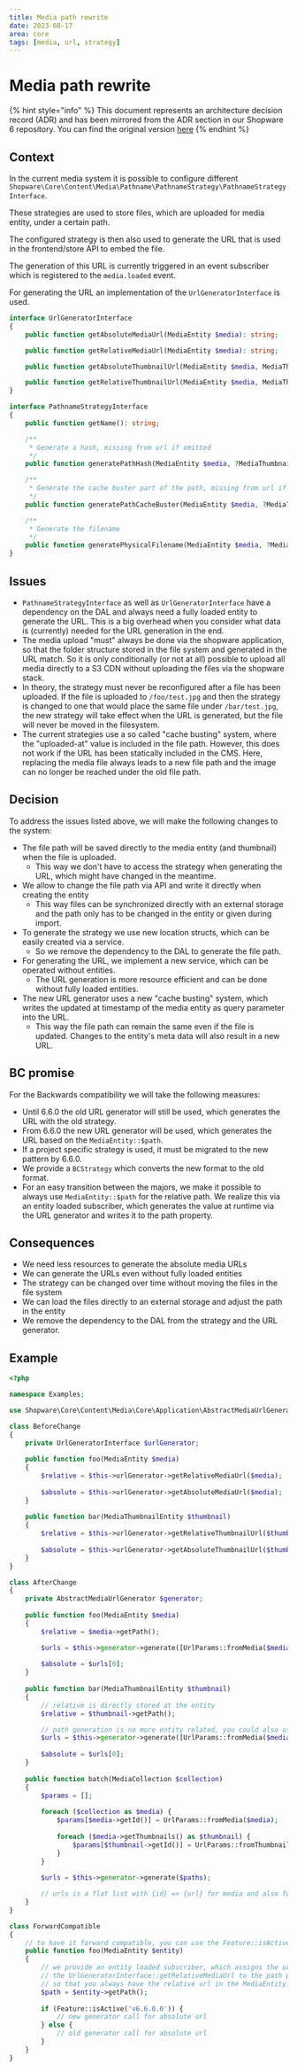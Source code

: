 ```yaml
---
title: Media path rewrite
date: 2023-08-17
area: core
tags: [media, url, strategy]
---
```


# Media path rewrite

{% hint style="info" %}
This document represents an architecture decision record (ADR) and has been mirrored from the ADR section in our Shopware 6 repository.
You can find the original version [here](https://github.com/shopware/platform/blob/trunk/adr/2023-08-17-media-path.md)
{% endhint %}

## Context
In the current media system it is possible to configure different `Shopware\Core\Content\Media\Pathname\PathnameStrategy\PathnameStrategyInterface`.

These strategies are used to store files, which are uploaded for media entity, under a certain path.

The configured strategy is then also used to generate the URL that is used in the frontend/store API to embed the file.

The generation of this URL is currently triggered in an event subscriber which is registered to the `media.loaded` event.

For generating the URL an implementation of the `UrlGeneratorInterface` is used.
```php
interface UrlGeneratorInterface
{
    public function getAbsoluteMediaUrl(MediaEntity $media): string;

    public function getRelativeMediaUrl(MediaEntity $media): string;

    public function getAbsoluteThumbnailUrl(MediaEntity $media, MediaThumbnailEntity $thumbnail): string;

    public function getRelativeThumbnailUrl(MediaEntity $media, MediaThumbnailEntity $thumbnail): string;
}

interface PathnameStrategyInterface
{
    public function getName(): string;

    /**
     * Generate a hash, missing from url if omitted
     */
    public function generatePathHash(MediaEntity $media, ?MediaThumbnailEntity $thumbnail = null): ?string;

    /**
     * Generate the cache buster part of the path, missing from url if omitted
     */
    public function generatePathCacheBuster(MediaEntity $media, ?MediaThumbnailEntity $thumbnail = null): ?string;

    /**
     * Generate the filename
     */
    public function generatePhysicalFilename(MediaEntity $media, ?MediaThumbnailEntity $thumbnail = null): string;
}
```

## Issues

* `PathnameStrategyInterface` as well as `UrlGeneratorInterface` have a dependency on the DAL and always need a fully loaded entity to generate the URL. This is a big overhead when you consider what data is (currently) needed for the URL generation in the end.
* The media upload "must" always be done via the shopware application, so that the folder structure stored in the file system and generated in the URL match. So it is only conditionally (or not at all) possible to upload all media directly to a S3 CDN without uploading the files via the shopware stack.
* In theory, the strategy must never be reconfigured after a file has been uploaded. If the file is uploaded to `/foo/test.jpg` and then the strategy is changed to one that would place the same file under `/bar/test.jpg`, the new strategy will take effect when the URL is generated, but the file will never be moved in the filesystem.
* The current strategies use a so called "cache busting" system, where the "uploaded-at" value is included in the file path. However, this does not work if the URL has been statically included in the CMS. Here, replacing the media file always leads to a new file path and the image can no longer be reached under the old file path.

## Decision
To address the issues listed above, we will make the following changes to the system:

- The file path will be saved directly to the media entity (and thumbnail) when the file is uploaded.
    - This way we don't have to access the strategy when generating the URL, which might have changed in the meantime.
- We allow to change the file path via API and write it directly when creating the entity
    - This way files can be synchronized directly with an external storage and the path only has to be changed in the entity or given during import.
- To generate the strategy we use new location structs, which can be easily created via a service.
    - So we remove the dependency to the DAL to generate the file path.
- For generating the URL, we implement a new service, which can be operated without entities.
    - The URL generation is more resource efficient and can be done without fully loaded entities.
- The new URL generator uses a new "cache busting" system, which writes the updated at timestamp of the media entity as query parameter into the URL.
    - This way the file path can remain the same even if the file is updated. Changes to the entity's meta data will also result in a new URL.
    
## BC promise

For the Backwards compatibility we will take the following measures:

- Until 6.6.0 the old URL generator will still be used, which generates the URL with the old strategy.
- From 6.6.0 the new URL generator will be used, which generates the URL based on the `MediaEntity::$path`.
- If a project specific strategy is used, it must be migrated to the new pattern by 6.6.0.
- We provide a `BCStrategy` which converts the new format to the old format.
- For an easy transition between the majors, we make it possible to always use `MediaEntity::$path` for the relative path. We realize this via an entity loaded subscriber, which generates the value at runtime via the URL generator and writes it to the path property.

## Consequences

- We need less resources to generate the absolute media URLs
- We can generate the URLs even without fully loaded entities
- The strategy can be changed over time without moving the files in the file system
- We can load the files directly to an external storage and adjust the path in the entity
- We remove the dependency to the DAL from the strategy and the URL generator.

## Example

```php
<?php 

namespace Examples;

use Shopware\Core\Content\Media\Core\Application\AbstractMediaUrlGenerator;use Shopware\Core\Content\Media\Core\Params\UrlParams;use Shopware\Core\Content\Media\MediaCollection;use Shopware\Core\Content\Media\MediaEntity;use Shopware\Core\Content\Media\Pathname\UrlGeneratorInterface;

class BeforeChange
{
    private UrlGeneratorInterface $urlGenerator;
    
    public function foo(MediaEntity $media) 
    {
        $relative = $this->urlGenerator->getRelativeMediaUrl($media);
        
        $absolute = $this->urlGenerator->getAbsoluteMediaUrl($media);
    }
    
    public function bar(MediaThumbnailEntity $thumbnail) 
    {
        $relative = $this->urlGenerator->getRelativeThumbnailUrl($thumbnail);
        
        $absolute = $this->urlGenerator->getAbsoluteThumbnailUrl($thumbnail);
    }
}

class AfterChange
{
    private AbstractMediaUrlGenerator $generator;
    
    public function foo(MediaEntity $media) 
    {
        $relative = $media->getPath();

        $urls = $this->generator->generate([UrlParams::fromMedia($media)]);
        
        $absolute = $urls[0];
    }
    
    public function bar(MediaThumbnailEntity $thumbnail) 
    {
        // relative is directly stored at the entity
        $relative = $thumbnail->getPath();

        // path generation is no more entity related, you could also use partial entity loading and you can also call it in batch, see below
        $urls = $this->generator->generate([UrlParams::fromMedia($media)]);
        
        $absolute = $urls[0];
    }
    
    public function batch(MediaCollection $collection) 
    {
        $params = [];
        
        foreach ($collection as $media) {
            $params[$media->getId()] = UrlParams::fromMedia($media);
            
            foreach ($media->getThumbnails() as $thumbnail) {
                $params[$thumbnail->getId()] = UrlParams::fromThumbnail($thumbnail);
            }
        }
        
        $urls = $this->generator->generate($paths);

        // urls is a flat list with {id} => {url} for media and also for thumbnails        
    }
}

class ForwardCompatible
{
    // to have it forward compatible, you can use the Feature::isActive('v6.6.0.0') function
    public function foo(MediaEntity $entity) 
    {
        // we provide an entity loaded subscriber, which assigns the url of
        // the UrlGeneratorInterface::getRelativeMediaUrl to the path property till 6.6
        // so that you always have the relative url in the MediaEntity::path proprerty 
        $path = $entity->getPath();
        
        if (Feature::isActive('v6.6.0.0')) {
            // new generator call for absolute url
        } else {
            // old generator call for absolute url
        }
    }
}
```
